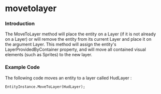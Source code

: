 # movetolayer

### Introduction

The MoveToLayer method will place the entity on a Layer (if it is not already on a Layer) or will remove the entity from its current Layer and place it on the argument Layer. This method will assign the entity's LayerProvidedByContainer property, and will move all contained visual elements (such as Sprites) to the new layer.

### Example Code

The following code moves an entity to a layer called HudLayer :

```lang:c#
EntityInstance.MoveToLayer(HudLayer);
```

&#x20;
